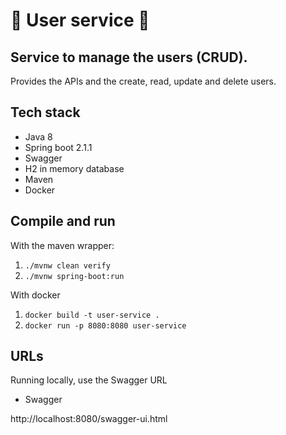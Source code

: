 🚎 User service 🚎
============================================================================================================================

## Service to manage the users (CRUD).

Provides the APIs and the create, read, update and delete users.

## Tech stack

- Java 8
- Spring boot 2.1.1
- Swagger
- H2 in memory database
- Maven
- Docker

## Compile and run

With the maven wrapper:

1) `./mvnw clean verify`
2) `./mvnw spring-boot:run`

With docker

1) `docker build -t user-service .`
2) `docker run -p 8080:8080 user-service`

## URLs

Running locally, use the Swagger URL

- Swagger

http://localhost:8080/swagger-ui.html

